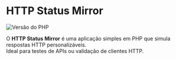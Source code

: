 # HTTP Status Mirror

![Versão do PHP](https://img.shields.io/static/v1?label=PHP&message=8.3&color=18181B&labelColor=5354FD)

O **HTTP Status Mirror** é uma aplicação simples em PHP que simula respostas HTTP personalizáveis. \
Ideal para testes de APIs ou validação de clientes HTTP.
